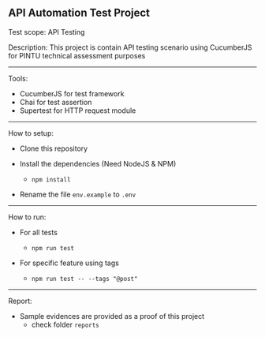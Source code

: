 ## API Automation Test Project

Test scope: API Testing

Description: This project is contain API testing scenario using CucumberJS for PINTU technical assessment purposes

---

Tools:

- CucumberJS for test framework
- Chai for test assertion
- Supertest for HTTP request module

---

How to setup:

- Clone this repository
- Install the dependencies (Need NodeJS & NPM)

   - `npm install`

- Rename the file `env.example` to `.env`

---

How to run:

- For all tests

   - `npm run test`

- For specific feature using tags

   - `npm run test -- --tags "@post"`

---

Report:

- Sample evidences are provided as a proof of this project
   - check folder `reports`

